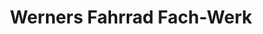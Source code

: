 ---
title: "Werners Fahrrad Fach-Werk"
url: /marienfeld/werners-fahrrad-fach-werk/
shop: Fahrrad
---